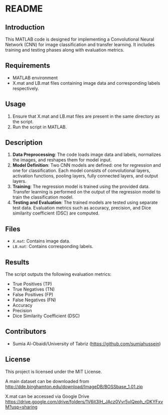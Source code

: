 # README

## Introduction
This MATLAB code is designed for implementing a Convolutional Neural Network (CNN) for image classification and transfer learning. It includes training and testing phases along with evaluation metrics.

## Requirements
- MATLAB environment
- X.mat and LB.mat files containing image data and corresponding labels respectively.

## Usage
1. Ensure that X.mat and LB.mat files are present in the same directory as the script.
2. Run the script in MATLAB.

## Description
1. **Data Preprocessing**: The code loads image data and labels, normalizes the images, and reshapes them for model input.
2. **Model Definition**: Two CNN models are defined: one for regression and one for classification. Each model consists of convolutional layers, activation functions, pooling layers, fully connected layers, and output layers.
3. **Training**: The regression model is trained using the provided data. Transfer learning is performed on the output of the regression model to train the classification model.
4. **Testing and Evaluation**: The trained models are tested using separate test data. Evaluation metrics such as accuracy, precision, and Dice similarity coefficient (DSC) are computed.

## Files
- `X.mat`: Contains image data.
- `LB.mat`: Contains corresponding labels.

## Results
The script outputs the following evaluation metrics:
- True Positives (TP)
- True Negatives (TN)
- False Positives (FP)
- False Negatives (FN)
- Accuracy
- Precision
- Dice Similarity Coefficient (DSC)

## Contributors
- Sumia Al-Obaidi/University of Tabriz (https://github.com/sumiahussein)

## License
This project is licensed under the MIT License.


A main dataset can be downloaded from http://dde.binghamton.edu/download/ImageDB/BOSSbase_1.01.zip

X.mat can be accessed via Google Drive https://drive.google.com/drive/folders/1V6it3IH_JAcz0Vvr5vlQeph_rDKYFxvM?usp=sharing 
